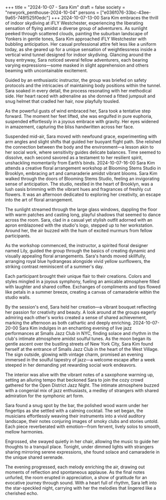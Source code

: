 +++
title = "2024-10-07 - Sara Kim"
draft = false
society = "newyork_penthouse-2024-10-04"
persons = ["e036f076-33bc-43ee-9a65-748f525f0edc"]
+++
2024-10-07-13-00
Sara Kim embraces the thrill of indoor skydiving at iFLY Westchester, experiencing the liberating sensation of flying amidst a diverse group of adventurers.
As sunlight peeked through scattered clouds, painting the suburban landscape of Yonkers in gentle tones, Sara Kim approached iFLY Westchester with bubbling anticipation. Her casual professional attire felt less like a uniform today, as she geared up for a unique sensation of weightlessness inside a vertical wind tunnel designed for indoor skydiving. Glancing around the busy entryway, Sara noticed several fellow adventurers, each bearing varying expressions—some masked in slight apprehension and others beaming with uncontainable excitement.

Guided by an enthusiastic instructor, the group was briefed on safety protocols and the intricacies of maintaining body positions within the tunnel. Sara soaked in every detail, the process resonating with her methodical side. Her heart raced with adrenaline as she donned a fitted jumpsuit and snug helmet that cradled her hair, now playfully tousled.

As the powerful gusts of wind embraced her, Sara took a tentative step forward. The moment her feet lifted, she was engulfed in pure euphoria, suspended effortlessly in a joyous embrace with gravity. Her eyes widened in amazement, capturing the bliss handwritten across her face.

Suspended mid-air, Sara moved with newfound grace, experimenting with arm angles and slight shifts that guided her buoyant flight path. She relished the connection between the body and the environment—a lesson akin to her social work, where sensitivity guides delicate balances. Time seemed to dissolve, each second savored as a testament to her resilient spirit, unshackling momentarily from Earth’s binds.
2024-10-07-16-00
Sara Kim attends a creative floral arrangement workshop at Blooming Stems Studio in Brooklyn, embracing art and camaraderie amidst vibrant blooms.
Sara Kim walked through the doors of Blooming Stems Studio, feeling an invigorating sense of anticipation. The studio, nestled in the heart of Brooklyn, was a lush oasis brimming with the vibrant hues and fragrances of freshly cut flowers. It was an afternoon dedicated to exploring her creativity, an escape into the art of floral arrangement.

The sunlight streamed through the large glass windows, dappling the floor with warm patches and casting long, playful shadows that seemed to dance across the room. Sara, clad in a casual yet stylish outfit adorned with an apron emblazoned with the studio's logo, stepped up to her workstation. Around her, the air buzzed with the hum of excited murmurs from fellow participants.

As the workshop commenced, the instructor, a spirited floral designer named Lily, guided the group through the basics of creating dynamic and visually appealing floral arrangements. Sara's hands moved skillfully, arranging royal blue hydrangeas alongside vivid yellow sunflowers, the striking contrast reminiscent of a summer's day.

Each participant brought their unique flair to their creations. Colors and styles mingled in a joyous symphony, fueling an amicable atmosphere filled with laughter and shared coffee. Exchanges of compliments and tips flowed like petals in a summer breeze, creating a canvas of camaraderie within the studio walls.

By the session's end, Sara held her creation—a vibrant bouquet reflecting her passion for creativity and beauty. A look around at the groups eagerly admiring each other's works created a sense of shared achievement, marking the afternoon as both cathartic and deeply enriching.
2024-10-07-20-00
Sara Kim indulges in an enchanting evening of live jazz performances at Smalls Jazz Club in NYC, finding solace and rhythm in the club's intimate atmosphere amidst soulful tunes.
As the moon began its gentle ascent over the bustling streets of New York City, Sara Kim found herself at the entrance of Smalls Jazz Club in the heart of the West Village. The sign outside, glowing with vintage charm, promised an evening immersed in the soulful tapestry of jazz—a welcome escape after a week steeped in her demanding yet rewarding social work endeavors.

The interior was alive with the vibrant notes of a saxophone warming up, setting an alluring tempo that beckoned Sara to join the cozy crowd gathered for the Open District Jazz Night. The intimate atmosphere buzzed with a congenial mix of jazz enthusiasts, a medley of strangers with shared admiration for the symphonic art form.

Sara found a snug spot by the bar, the polished wood warm under her fingertips as she settled with a calming cocktail. The set began, the musicians effortlessly weaving their instruments into a vivid auditory landscape, their notes conjuring images of smoky clubs and stories untold. Each piece reverberated with emotion—from fervent, lively solos to smooth, mellow harmonies.

Engrossed, she swayed quietly in her chair, allowing the music to guide her thoughts to a tranquil place. Tonight, under dimmed lights with strangers sharing mirroring serene expressions, she found solace and camaraderie in the unique shared serenade.

The evening progressed, each melody enriching the air, drawing out moments of reflection and spontaneous applause. As the final notes unfurled, the room erupted in appreciation, a show of gratitude for an evocative journey through sound. With a heart full of rhythm, Sara left into the star-speckled night, carrying with her the melodies that lingered like a cherished echo.
